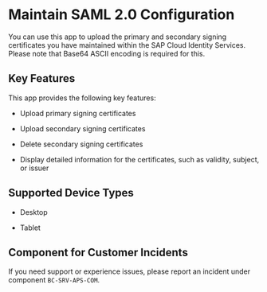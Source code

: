 <!-- loio950709c564d6424babb0dcacaad2440a -->

# Maintain SAML 2.0 Configuration



You can use this app to upload the primary and secondary signing certificates you have maintained within the SAP Cloud Identity Services. Please note that Base64 ASCII encoding is required for this.



<a name="loio950709c564d6424babb0dcacaad2440a__KeyFeatures_Title"/>

## Key Features

This app provides the following key features:



-   Upload primary signing certificates

-   Upload secondary signing certificates

-   Delete secondary signing certificates

-   Display detailed information for the certificates, such as validity, subject, or issuer




<a name="loio950709c564d6424babb0dcacaad2440a__supported_devices"/>

## Supported Device Types

-   Desktop

-   Tablet




<a name="loio950709c564d6424babb0dcacaad2440a__customer_component"/>

## Component for Customer Incidents

If you need support or experience issues, please report an incident under component `BC-SRV-APS-COM`.

